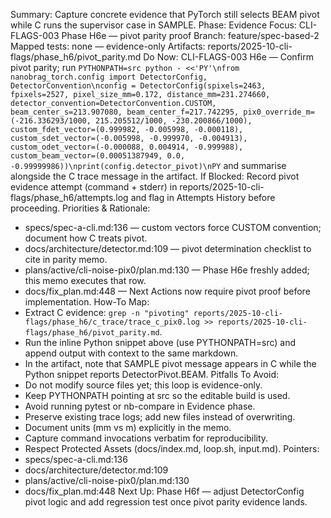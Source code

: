 Summary: Capture concrete evidence that PyTorch still selects BEAM pivot while C runs the supervisor case in SAMPLE.
Phase: Evidence
Focus: CLI-FLAGS-003 Phase H6e — pivot parity proof
Branch: feature/spec-based-2
Mapped tests: none — evidence-only
Artifacts: reports/2025-10-cli-flags/phase_h6/pivot_parity.md
Do Now: CLI-FLAGS-003 H6e — Confirm pivot parity; run `PYTHONPATH=src python - <<'PY'\nfrom nanobrag_torch.config import DetectorConfig, DetectorConvention\nconfig = DetectorConfig(spixels=2463, fpixels=2527, pixel_size_mm=0.172, distance_mm=231.274660, detector_convention=DetectorConvention.CUSTOM, beam_center_s=213.907080, beam_center_f=217.742295, pix0_override_m=(-216.336293/1000, 215.205512/1000, -230.200866/1000), custom_fdet_vector=(0.999982, -0.005998, -0.000118), custom_sdet_vector=(-0.005998, -0.999970, -0.004913), custom_odet_vector=(-0.000088, 0.004914, -0.999988), custom_beam_vector=(0.00051387949, 0.0, -0.99999986))\nprint(config.detector_pivot)\nPY` and summarise alongside the C trace message in the artifact.
If Blocked: Record pivot evidence attempt (command + stderr) in reports/2025-10-cli-flags/phase_h6/attempts.log and flag in Attempts History before proceeding.
Priorities & Rationale:
- specs/spec-a-cli.md:136 — custom vectors force CUSTOM convention; document how C treats pivot.
- docs/architecture/detector.md:109 — pivot determination checklist to cite in parity memo.
- plans/active/cli-noise-pix0/plan.md:130 — Phase H6e freshly added; this memo executes that row.
- docs/fix_plan.md:448 — Next Actions now require pivot proof before implementation.
How-To Map:
- Extract C evidence: `grep -n "pivoting" reports/2025-10-cli-flags/phase_h6/c_trace/trace_c_pix0.log >> reports/2025-10-cli-flags/phase_h6/pivot_parity.md`.
- Run the inline Python snippet above (use PYTHONPATH=src) and append output with context to the same markdown.
- In the artifact, note that SAMPLE pivot message appears in C while the Python snippet reports DetectorPivot.BEAM.
Pitfalls To Avoid:
- Do not modify source files yet; this loop is evidence-only.
- Keep PYTHONPATH pointing at src so the editable build is used.
- Avoid running pytest or nb-compare in Evidence phase.
- Preserve existing trace logs; add new files instead of overwriting.
- Document units (mm vs m) explicitly in the memo.
- Capture command invocations verbatim for reproducibility.
- Respect Protected Assets (docs/index.md, loop.sh, input.md).
Pointers:
- specs/spec-a-cli.md:136
- docs/architecture/detector.md:109
- plans/active/cli-noise-pix0/plan.md:130
- docs/fix_plan.md:448
Next Up: Phase H6f — adjust DetectorConfig pivot logic and add regression test once pivot parity evidence lands.
